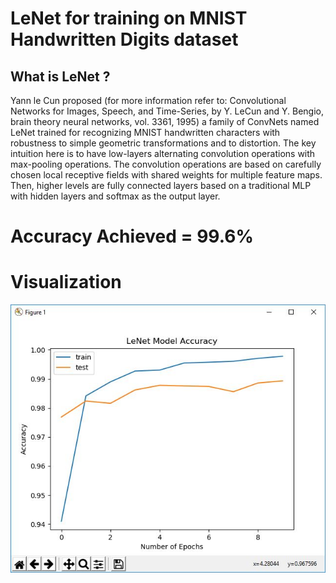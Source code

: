 # LeNet for training on MNIST Handwritten Digits dataset

## What is LeNet ?

Yann le Cun proposed (for more information refer to: Convolutional Networks for Images, Speech,
and Time-Series, by Y. LeCun and Y. Bengio, brain theory neural networks, vol. 3361, 1995) a family
of ConvNets named LeNet trained for recognizing MNIST handwritten characters with robustness to
simple geometric transformations and to distortion. The key intuition here is to have low-layers
alternating convolution operations with max-pooling operations. The convolution operations are
based on carefully chosen local receptive fields with shared weights for multiple feature maps. Then,
higher levels are fully connected layers based on a traditional MLP with hidden layers and softmax as
the output layer.


# Accuracy Achieved = 99.6%

# Visualization

![Accuracy vs Epochs Plot](lenet_plot.jpeg)